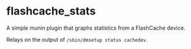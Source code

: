 # flashcache_stats
A simple munin plugin that graphs statistics from a FlashCache device.

Relays on the output of `/sbin/dmsetup status cachedev`.
